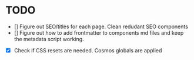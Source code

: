 # TODO

- [] Figure out SEO/titles for each page. Clean redudant SEO components
- [] Figure out how to add frontmatter to components md files and keep the metadata script working.
- [x] Check if CSS resets are needed.
      Cosmos globals are applied
